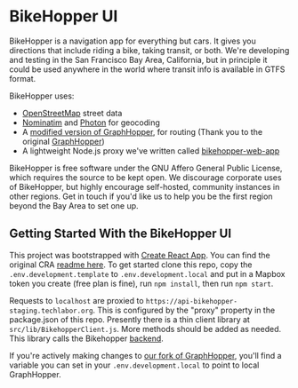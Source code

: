 # BikeHopper UI

BikeHopper is a navigation app for everything but cars. It gives you
directions that include riding a bike, taking transit, or both. We're
developing and testing in the San Francisco Bay Area, California, but
in principle it could be used anywhere in the world where transit info
is available in GTFS format.

BikeHopper uses:

- [OpenStreetMap](https://openstreetmap.org/) street data
- [Nominatim](https://nominatim.org/) and
  [Photon](https://github.com/komoot/photon) for geocoding
- A [modified version of
  GraphHopper](https://github.com/bikehopper/graphhopper), for routing
  (Thank you to the original
  [GraphHopper](https://www.graphhopper.com/))
- A lightweight Node.js proxy we've written called
  [bikehopper-web-app](https://github.com/bikehopper/bikehopper-web-app)

BikeHopper is free software under the GNU Affero General Public
License, which requires the source to be kept open. We discourage
corporate uses of BikeHopper, but highly encourage self-hosted,
community instances in other regions. Get in touch if you'd like us to
help you be the first region beyond the Bay Area to set one up.

## Getting Started With the BikeHopper UI

This project was bootstrapped with [Create React
App](https://github.com/facebook/create-react-app). You can find the original
CRA [readme here](create-react-app-readme.md). To get started clone this repo,
copy the `.env.development.template` to `.env.development.local` and put in a
Mapbox token you create (free plan is fine), run `npm install`, then run `npm start`.

Requests to `localhost` are proxied to
`https://api-bikehopper-staging.techlabor.org`. This is configured by the "proxy"
property in the package.json of this repo. Presently there is a thin client
library at `src/lib/BikehopperClient.js`. More methods should be added as
needed. This library calls the Bikehopper
[backend](https://github.com/bikehopper/bikehopper-web-app).

If you're actively making changes to [our fork of
GraphHopper](https://github.com/bikehopper/graphhopper), you'll find a variable
you can set in your `.env.development.local` to point to local GraphHopper.
